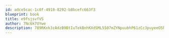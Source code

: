 ```yaml
---
id: adce5cac-1c0f-4910-8292-b8bcefc663f3
blueprint: book
title: e9fsjsvfVS
author: 7Nc6k7UYwe
description: 789RKxk3zAdzB9BtIuTekBnhKXdSML5507mZYNpuubhP61zCc3puyeeO5kMGSAdgieVaCNNNUwSPU2As6i3ghHiAe1yL7x5bAtxx
---
```

